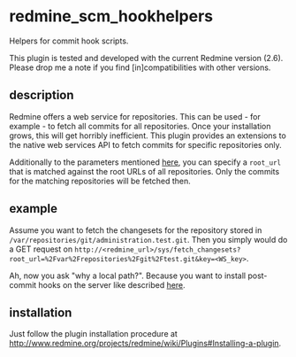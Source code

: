 redmine_scm_hookhelpers
=======================

Helpers for commit hook scripts.

This plugin is tested and developed with the current Redmine version (2.6).
Please drop me a note if you find [in]compatibilities with other versions.

description
-----------

Redmine offers a web service for repositories.
This can be used - for example - to fetch all commits for all repositories.
Once your installation grows, this will get horribly inefficient.
This plugin provides an extensions to the native web services API to fetch commits for specific repositories only.

Additionally to the parameters mentioned
[here](http://www.redmine.org/projects/redmine/wiki/HowTo_setup_automatic_refresh_of_repositories_in_Redmine_on_commit),
you can specify a `root_url` that is matched against the root URLs of all repositories.
Only the commits for the matching repositories will be fetched then.

example
-------

Assume you want to fetch the changesets for the repository stored in
`/var/repositories/git/administration.test.git`.
Then you simply would do a GET request on
`http://<redmine_url>/sys/fetch_changesets?root_url=%2Fvar%2Frepositories%2Fgit%2Ftest.git&key=<WS_key>`.

Ah, now you ask "why a local path?". Because you want to install post-commit hooks on the server like described [here](example_installation).

installation
------------

Just follow the plugin installation procedure at
http://www.redmine.org/projects/redmine/wiki/Plugins#Installing-a-plugin.
